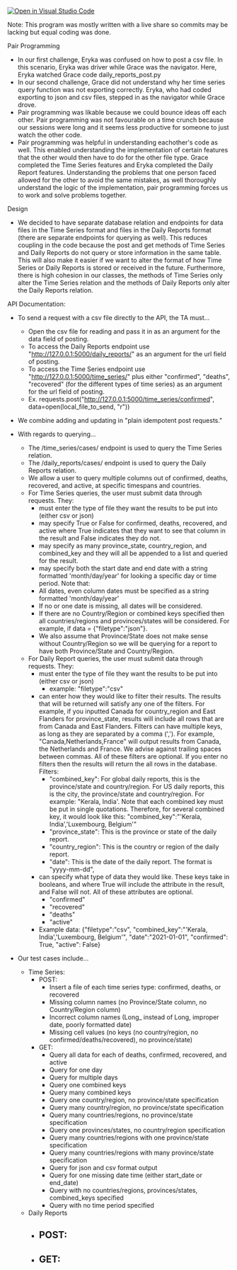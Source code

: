 [![Open in Visual Studio Code](https://classroom.github.com/assets/open-in-vscode-f059dc9a6f8d3a56e377f745f24479a46679e63a5d9fe6f495e02850cd0d8118.svg)](https://classroom.github.com/online_ide?assignment_repo_id=6228005&assignment_repo_type=AssignmentRepo)

Note: This program was mostly written with a live share so commits may be lacking but
equal coding was done.

Pair Programming
- In our first challenge, Eryka was confused on how to post a csv file. In this scenario, Eryka was driver while Grace was the navigator. Here, Eryka watched Grace code daily_reports_post.py 
- In our second challenge, Grace did not understand why her time series query function was not exporting correctly. Eryka, who had coded exporting to json and csv files, stepped in as the navigator while Grace drove.
- Pair programming was likable because we could bounce ideas off each other. Pair programming was not favourable on a time crunch because our sessions were long and it seems less productive for someone to just watch the other code.
- Pair programming was helpful in understanding eachother's code as well. This enabled understanding the implementation of certain features that the other would then have to do for the other file type. Grace completed the Time Series features and Eryka completed the Daily Report features. Understanding the problems that one person faced allowed for the other to avoid the same mistakes, as well thoroughly understand the logic of the implementation, pair programming forces us to work and solve problems together. 

Design
- We decided to have separate database relation and endpoints for data files in the Time Series format and files in the Daily Reports format (there are separate endpoints for querying as well). This reduces coupling in the code because the post and get methods of Time Series and Daily Reports do not query or store information in the same table. This will also make it easier if we want to alter the format of how Time Series or Daily Reports is stored or received in the future. Furthermore, there is high cohesion in our classes, the methods of Time Series only alter the Time Series relation and the methods of Daily Reports only alter the Daily Reports relation. 

 API Documentation:
 - To send a request with a csv file directly to the API, the TA must...
    - Open the csv file for reading and pass it in as an argument for the data field of posting.
    - To access the Daily Reports endpoint use "http://127.0.0.1:5000/daily_reports/" as an argument for the url field of posting.
    - To access the Time Series endpoint use "http://127.0.0.1:5000/time_series/" plus either "confirmed", "deaths", "recovered" (for the different types of time series) as an argument for the url field of posting.
    - Ex. requests.post("http://127.0.0.1:5000/time_series/confirmed", 
        data=open(local_file_to_send, "r"))
 - We combine adding and updating in "plain idempotent post requests."
 - With regards to querying...
    - The /time_series/cases/ endpoint is used to query the Time Series relation.
    - The /daily_reports/cases/ endpoint is used to query the Daily Reports relation.
    - We allow a user to query multiple columns out of confirmed, deaths, recovered, and active, at specific timespans and countries.
    - For Time Series queries, the user must submit data through requests. 
        They:
        - must enter the type of file they want the results to be put into (either csv or json)
        - may specify True or False for confirmed, deaths, recovered, and active where True indicates that they want to see that column in the result and False indicates they do not. 
        - may specify as many province_state, country_region, and combined_key and they will all be appended to a list and queried for the result. 
        - may specify both the start date and end date with a string formatted 'month/day/year' for looking a specific day or time period. 
        Note that:
        - All dates, even column dates must be specified as a string formatted 'month/day/year'
        - If no or one date is missing, all dates will be considered.
        - If there are no Country/Region or combined keys specified then all countries/regions and provinces/states will be considered. For example, if data = {"filetype":"json"}.
        - We also assume that Province/State does not make sense without Country/Region so we will be querying for a report to have both Province/State and Country/Region.
    - For Daily Report queries, the user must submit data through requests. They:
        - must enter the type of file they want the results to be put into (either csv or json)
            - example: "filetype":"csv"
        - can enter how they would like to filter their results. The results that will be returned will satisfy any one of the filters. For example, if you inputted Canada for country_region and  East Flanders for province_state, results will include all rows that are from Canada and East Flanders.
        Filters can have multiple keys, as long as they are separated by a comma (','). For example, "Canada,Netherlands,France" will output results from Canada, the Netherlands and France. We advise against trailing spaces between commas. All of these filters are optional. If you enter no filters then the results will return the all rows in the database. 
            Filters:
            - "combined_key": For global daily reports, this is the province/state and country/region. For US daily reports, this is the city, the province/state and country/region. For example: "Kerala, India'. Note that each combined key must be put in single quotations. Therefore, for several combined key, it would look like this: "combined_key":"'Kerala, India','Luxembourg, Belgium'"
            - "province_state": This is the province or state of the daily report. 
            - "country_region": This is the country or region of the daily report. 
            - "date": This is the date of the daily report. The format is "yyyy-mm-dd", 
        - can specify what type of data they would like. These keys take in booleans, and where True will include the attribute in the result, and False will not. All of these attributes are optional.
            - "confirmed"
            - "recovered"
            - "deaths"
            - "active" 
        - Example data: 
            {"filetype":"csv",
            "combined_key":"'Kerala, India','Luxembourg, Belgium'", 
            "date":"2021-01-01", 
            "confirmed": True, 
            "active": False}


- Our test cases include...
    - Time Series:
        - POST:
            - Insert a file of each time series type: confirmed, deaths, or recovered
            - Missing column names (no Province/State column, no Country/Region column)
            - Incorrect column names (Long_ instead of Long, improper date, poorly formatted date)
            - Missing cell values (no keys (no country/region, no confirmed/deaths/recovered), no province/state)
        - GET:
            - Query all data for each of deaths, confirmed, recovered, and active
            - Query for one day
            - Query for multiple days
            - Query one combined keys
            - Query many combined keys
            - Query one country/region, no province/state specification
            - Query many country/region, no province/state specification
            - Query many countries/regions, no province/state specification
            - Query one provinces/states, no country/region specification
            - Query many countries/regions with one province/state specification
            - Query many countries/regions with many province/state specification
            - Query for json and csv format output
            - Query for one missing date time (either start_date or end_date)
            - Query with no countries/regions, provinces/states, combined_keys specified
            - Query with no time period specified
    - Daily Reports
        - POST:
            - 
        - GET:
            - 
    
